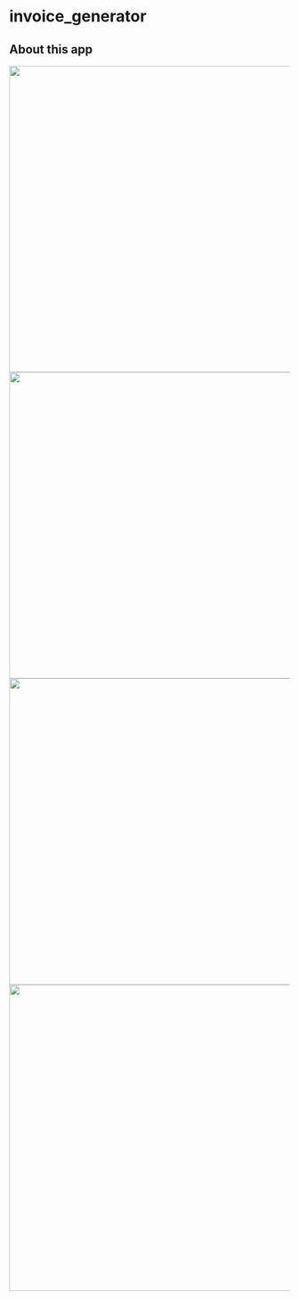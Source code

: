# invoice_generator

## About this app

<img src="https://user-images.githubusercontent.com/111631451/190555473-ee9b5275-cc11-473b-bb83-7164d68c9ce0.png" style="height:550px"/><img src="https://user-images.githubusercontent.com/111631451/190555594-fc08fb02-0a1a-4868-859f-6bd2a04d3f2e.png" style="height:550px"/><img src="https://user-images.githubusercontent.com/111631451/190556347-7d469a8f-488d-4ad9-8f7c-818d3d91571c.png" style="height:550px"/><img src="https://user-images.githubusercontent.com/111631451/190556454-cb455b11-88e4-4ba9-9129-b40a525e3f29.png" style="height:550px"/>
